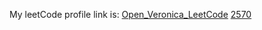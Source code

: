 My leetCode profile link is: 
[Open_Veronica_LeetCode](https://leetcode.com/alomia/)
[2570](https://leetcode.com/submissions/detail/1007241054/)